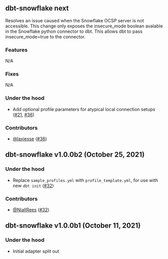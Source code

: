 ## dbt-snowflake next
Resolves an issue caused when the Snowflake OCSP server is not accessible. This change only exposes the insecure_mode boolean avalable in the Snowflake python connector to dbt. This allows dbt to pass insecure_mode=true to the connector.

### Features
N/A

### Fixes
N/A

### Under the hood
- Add optional profile parameters for atypical local connection setups ([#21](https://github.com/dbt-labs/dbt-snowflake/issues/21), [#36](https://github.com/dbt-labs/dbt-snowflake/pull/36))

### Contributors
- [@laxjesse](https://github.com/laxjesse) ([#36](https://github.com/dbt-labs/dbt-snowflake/pull/36))

## dbt-snowflake v1.0.0b2 (October 25, 2021)

### Under the hood
- Replace `sample_profiles.yml` with `profile_template.yml`, for use with new `dbt init` ([#32](https://github.com/dbt-labs/dbt-snowflake/pull/32))

### Contributors
- [@NiallRees](https://github.com/NiallRees) ([#32](https://github.com/dbt-labs/dbt-snowflake/pull/32))

## dbt-snowflake v1.0.0b1 (October 11, 2021)

### Under the hood

- Initial adapter split out
